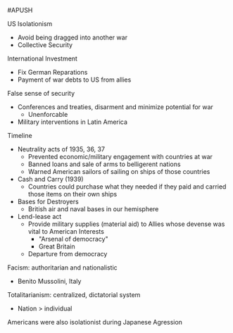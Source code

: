 #APUSH 

US Isolationism
- Avoid being dragged into another war
- Collective Security

International Investment
- Fix German Reparations
- Payment of war debts to US from allies

False sense of security
- Conferences and treaties, disarment and minimize potential for war
	- Unenforcable
- Military interventions in Latin America

Timeline
- Neutrality acts of 1935, 36, 37
	- Prevented economic/military engagement with countries at war
	- Banned loans and sale of arms to belligerent nations
	- Warned American sailors of sailing on ships of those countries
- Cash and Carry (1939)
	- Countries could purchase what they needed if they paid and carried those items on their own ships
- Bases for Destroyers
	- British air and naval bases in our hemisphere
- Lend-lease act
	- Provide military supplies (material aid) to Allies whose devense was vital to American Interests
		- "Arsenal of democracy"
		- Great Britain
	- Departure from democracy

Facism: authoritarian and nationalistic
- Benito Mussolini, Italy

Totalitarianism: centralized, dictatorial system
- Nation > individual
	
Americans were also isolationist during Japanese Agression
